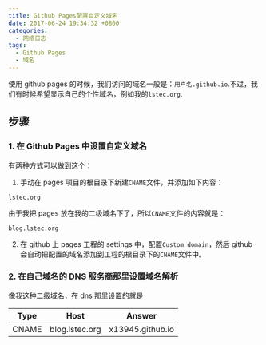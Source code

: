 ```yaml
---
title: Github Pages配置自定义域名
date: 2017-06-24 19:34:32 +0800
categories:
  - 网络日志
tags:
  - Github Pages
  - 域名
---
```


<!-- toc -->

使用 github pages 的时候，我们访问的域名一般是：`用户名.github.io`.不过，我们有时候希望显示自己的个性域名，例如我的`lstec.org`.

## 步骤

### 1. 在 Github Pages 中设置自定义域名

有两种方式可以做到这个：

1. 手动在 pages 项目的根目录下新建`CNAME`文件，并添加如下内容：

```
lstec.org
```

由于我把 pages 放在我的二级域名下了，所以`CNAME`文件的内容就是：

```
blog.lstec.org
```

2. 在 github 上 pages 工程的 settings 中，配置`Custom domain`，然后 github 会自动把配置的域名添加到工程的根目录下的`CNAME`文件中。

### 2. 在自己域名的 DNS 服务商那里设置域名解析

像我这种二级域名，在 dns 那里设置的就是

| Type  | Host           | Answer           |
| ----- | -------------- | ---------------- |
| CNAME | blog.lstec.org | x13945.github.io |
